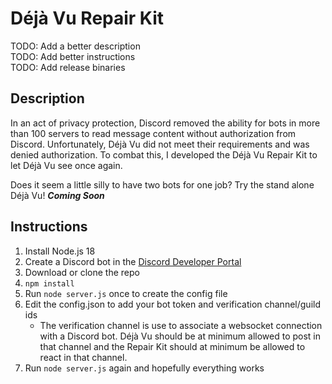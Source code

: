 # Déjà Vu Repair Kit
TODO: Add a better description  
TODO: Add better instructions  
TODO: Add release binaries  

## Description
In an act of privacy protection, Discord removed the ability for bots in more than 100 servers to read message content without authorization from Discord. Unfortunately, Déjà Vu did not meet their requirements and was denied authorization. To combat this, I developed the Déjà Vu Repair Kit to let Déjà Vu see once again.

Does it seem a little silly to have two bots for one job? Try the stand alone Déjà Vu! ***Coming Soon***

## Instructions
1. Install Node.js 18
2. Create a Discord bot in the [Discord Developer Portal](https://discord.com/developers.applications)
3. Download or clone the repo
4. `npm install`
5. Run `node server.js` once to create the config file
6. Edit the config.json to add your bot token and verification channel/guild ids
    - The verification channel is use to associate a websocket connection with a Discord bot. Déjà Vu should be at minimum allowed to post in that channel and the Repair Kit should at minimum be allowed to react in that channel.
7. Run `node server.js` again and hopefully everything works